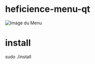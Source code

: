 # heficience-menu-qt

![Image du Menu](Images/ImageDuMenu.gif?width=1522&height=860)

# install 

sudo ./install
